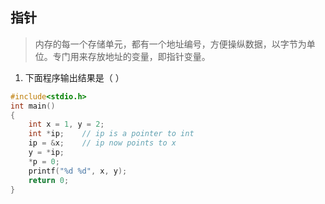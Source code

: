 ## 指针

> 内存的每一个存储单元，都有一个地址编号，方便操纵数据，以字节为单位。专门用来存放地址的变量，即指针变量。



1. 下面程序输出结果是（        ）

```c
#include<stdio.h>
int main()
{
    int x = 1, y = 2;
    int *ip;	// ip is a pointer to int
    ip = &x;	// ip now points to x
    y = *ip;	
    *p = 0;
    printf("%d %d", x, y);
    return 0;
}
```